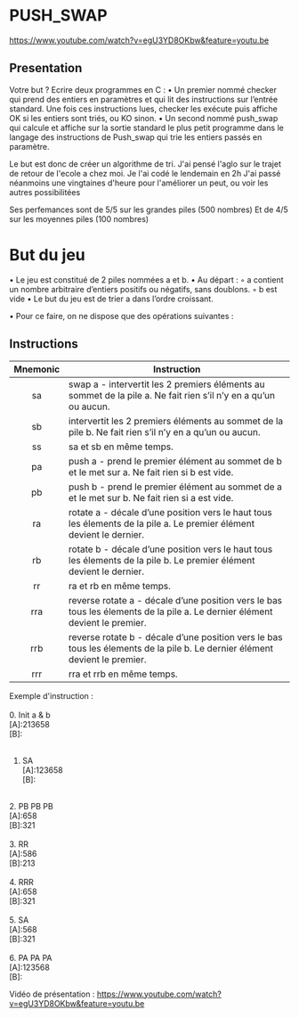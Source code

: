 PUSH_SWAP
===

https://www.youtube.com/watch?v=egU3YD8OKbw&feature=youtu.be

Presentation
-
Votre but ? Ecrire deux programmes en C :
• Un premier nommé checker qui prend des entiers en paramètres et qui lit des instructions
sur l’entrée standard. Une fois ces instructions lues, checker les exécute
puis affiche OK si les entiers sont triés, ou KO sinon.
• Un second nommé push_swap qui calcule et affiche sur la sortie standard le plus
petit programme dans le langage des instructions de Push_swap qui trie les entiers
passés en paramètre.

Le but est donc de créer un algorithme de tri.
J'ai pensé l'aglo sur le trajet de retour de l'ecole a chez moi.
Je l'ai codé le lendemain en 2h
J'ai passé néanmoins une vingtaines d'heure pour l'améliorer un peut, ou voir les autres possibilitées

Ses perfemances sont de 5/5 sur les grandes piles (500 nombres)
Et de 4/5 sur les moyennes piles (100 nombres)


But du jeu
==


• Le jeu est constitué de 2 piles nommées a et b.
  • Au départ :
  ◦ a contient un nombre arbitraire d’entiers positifs ou négatifs, sans doublons.
  ◦ b est vide
• Le but du jeu est de trier a dans l’ordre croissant.

• Pour ce faire, on ne dispose que des opérations suivantes :


Instructions
-
| Mnemonic |                               Instruction                     |
|:----------:| ----------------------------------------------------------- |
|sa| swap a - intervertit les 2 premiers éléments au sommet de la pile a. Ne fait rien s’il n’y en a qu’un ou aucun. |
|sb| intervertit les 2 premiers éléments au sommet de la pile b. Ne fait rien s’il n’y en a qu’un ou aucun. |
|ss|sa et sb en même temps.|
|pa|push a - prend le premier élément au sommet de b et le met sur a. Ne fait rien si b est vide.|
|pb|push b - prend le premier élément au sommet de a et le met sur b. Ne fait rien si a est vide.|
|ra|rotate a - décale d’une position vers le haut tous les élements de la pile a. Le premier élément devient le dernier.|
|rb|rotate b - décale d’une position vers le haut tous les élements de la pile b. Le premier élément devient le dernier.|
|rr|ra et rb en même temps.|
|rra|reverse rotate a - décale d’une position vers le bas tous les élements de la pile a. Le dernier élément devient le premier.|
|rrb|reverse rotate b - décale d’une position vers le bas tous les élements de la pile b. Le dernier élément devient le premier.|
|rrr|rra et rrb en même temps.|

Exemple d'instruction :<br />
<br />
0. Init a & b<br />
[A]:213658<br />
[B]:<br />
<br />
1. SA<br />
[A]:123658<br />
[B]:<br />
<br />
2. PB PB PB<br />
[A]:658<br />
[B]:321<br />
<br />
3. RR<br />
[A]:586<br />
[B]:213<br />
<br />
4. RRR<br />
[A]:658<br />
[B]:321<br />
<br />
5. SA<br />
[A]:568<br />
[B]:321<br />
<br />
6. PA PA PA<br />
[A]:123568<br />
[B]:<br />


Vidéo de présentation : https://www.youtube.com/watch?v=egU3YD8OKbw&feature=youtu.be
